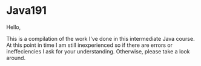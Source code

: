 # Java191

Hello,

This is a compilation of the work I've done in this intermediate Java course. At this point in time I am still inexperienced so if there are errors or ineffeciencies I ask for your understanding. Otherwise, please take a look around.
